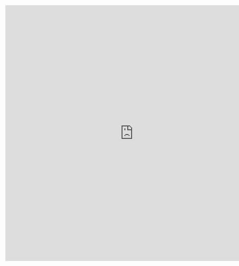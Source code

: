 <iframe src="https://nbviewer.org/github/apache/sedona/blob/master/binder/ApacheSedonaSQL_SpatialJoin_AirportsPerCountry.ipynb" width="800" height="800" frameBorder="0"></iframe>
